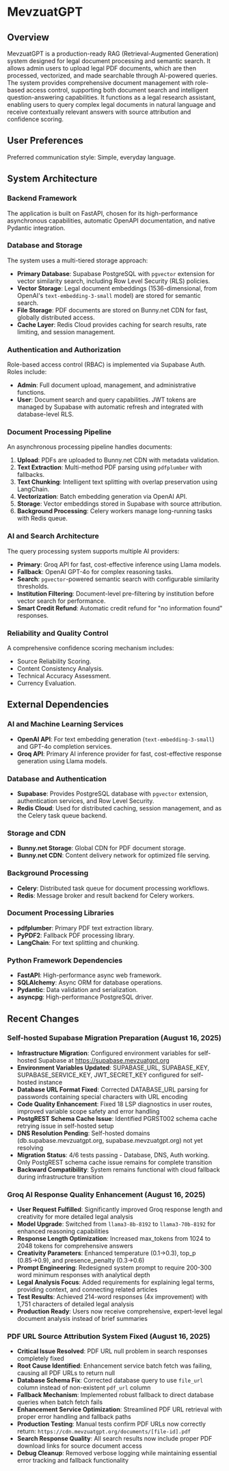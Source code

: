 # MevzuatGPT

## Overview
MevzuatGPT is a production-ready RAG (Retrieval-Augmented Generation) system designed for legal document processing and semantic search. It allows admin users to upload legal PDF documents, which are then processed, vectorized, and made searchable through AI-powered queries. The system provides comprehensive document management with role-based access control, supporting both document search and intelligent question-answering capabilities. It functions as a legal research assistant, enabling users to query complex legal documents in natural language and receive contextually relevant answers with source attribution and confidence scoring.

## User Preferences
Preferred communication style: Simple, everyday language.

## System Architecture

### Backend Framework
The application is built on FastAPI, chosen for its high-performance asynchronous capabilities, automatic OpenAPI documentation, and native Pydantic integration.

### Database and Storage
The system uses a multi-tiered storage approach:
- **Primary Database**: Supabase PostgreSQL with `pgvector` extension for vector similarity search, including Row Level Security (RLS) policies.
- **Vector Storage**: Legal document embeddings (1536-dimensional, from OpenAI's `text-embedding-3-small` model) are stored for semantic search.
- **File Storage**: PDF documents are stored on Bunny.net CDN for fast, globally distributed access.
- **Cache Layer**: Redis Cloud provides caching for search results, rate limiting, and session management.

### Authentication and Authorization
Role-based access control (RBAC) is implemented via Supabase Auth. Roles include:
- **Admin**: Full document upload, management, and administrative functions.
- **User**: Document search and query capabilities.
JWT tokens are managed by Supabase with automatic refresh and integrated with database-level RLS.

### Document Processing Pipeline
An asynchronous processing pipeline handles documents:
1.  **Upload**: PDFs are uploaded to Bunny.net CDN with metadata validation.
2.  **Text Extraction**: Multi-method PDF parsing using `pdfplumber` with fallbacks.
3.  **Text Chunking**: Intelligent text splitting with overlap preservation using LangChain.
4.  **Vectorization**: Batch embedding generation via OpenAI API.
5.  **Storage**: Vector embeddings stored in Supabase with source attribution.
6.  **Background Processing**: Celery workers manage long-running tasks with Redis queue.

### AI and Search Architecture
The query processing system supports multiple AI providers:
-   **Primary**: Groq API for fast, cost-effective inference using Llama models.
-   **Fallback**: OpenAI GPT-4o for complex reasoning tasks.
-   **Search**: `pgvector`-powered semantic search with configurable similarity thresholds.
-   **Institution Filtering**: Document-level pre-filtering by institution before vector search for performance.
-   **Smart Credit Refund**: Automatic credit refund for "no information found" responses.

### Reliability and Quality Control
A comprehensive confidence scoring mechanism includes:
-   Source Reliability Scoring.
-   Content Consistency Analysis.
-   Technical Accuracy Assessment.
-   Currency Evaluation.

## External Dependencies

### AI and Machine Learning Services
-   **OpenAI API**: For text embedding generation (`text-embedding-3-small`) and GPT-4o completion services.
-   **Groq API**: Primary AI inference provider for fast, cost-effective response generation using Llama models.

### Database and Authentication
-   **Supabase**: Provides PostgreSQL database with `pgvector` extension, authentication services, and Row Level Security.
-   **Redis Cloud**: Used for distributed caching, session management, and as the Celery task queue backend.

### Storage and CDN
-   **Bunny.net Storage**: Global CDN for PDF document storage.
-   **Bunny.net CDN**: Content delivery network for optimized file serving.

### Background Processing
-   **Celery**: Distributed task queue for document processing workflows.
-   **Redis**: Message broker and result backend for Celery workers.

### Document Processing Libraries
-   **pdfplumber**: Primary PDF text extraction library.
-   **PyPDF2**: Fallback PDF processing library.
-   **LangChain**: For text splitting and chunking.

### Python Framework Dependencies
-   **FastAPI**: High-performance async web framework.
-   **SQLAlchemy**: Async ORM for database operations.
-   **Pydantic**: Data validation and serialization.
-   **asyncpg**: High-performance PostgreSQL driver.

## Recent Changes

### Self-hosted Supabase Migration Preparation (August 16, 2025)
- **Infrastructure Migration**: Configured environment variables for self-hosted Supabase at https://supabase.mevzuatgpt.org
- **Environment Variables Updated**: SUPABASE_URL, SUPABASE_KEY, SUPABASE_SERVICE_KEY, JWT_SECRET_KEY configured for self-hosted instance
- **Database URL Format Fixed**: Corrected DATABASE_URL parsing for passwords containing special characters with URL encoding
- **Code Quality Enhancement**: Fixed 18 LSP diagnostics in user routes, improved variable scope safety and error handling
- **PostgREST Schema Cache Issue**: Identified PGRST002 schema cache retrying issue in self-hosted setup
- **DNS Resolution Pending**: Self-hosted domains (db.supabase.mevzuatgpt.org, supabase.mevzuatgpt.org) not yet resolving
- **Migration Status**: 4/6 tests passing - Database, DNS, Auth working. Only PostgREST schema cache issue remains for complete transition
- **Backward Compatibility**: System remains functional with cloud fallback during infrastructure transition

### Groq AI Response Quality Enhancement (August 16, 2025)
- **User Request Fulfilled**: Significantly improved Groq response length and creativity for more detailed legal analysis
- **Model Upgrade**: Switched from `llama3-8b-8192` to `llama3-70b-8192` for enhanced reasoning capabilities  
- **Response Length Optimization**: Increased max_tokens from 1024 to 2048 tokens for comprehensive answers
- **Creativity Parameters**: Enhanced temperature (0.1→0.3), top_p (0.85→0.9), and presence_penalty (0.3→0.6)
- **Prompt Engineering**: Redesigned system prompt to require 200-300 word minimum responses with analytical depth
- **Legal Analysis Focus**: Added requirements for explaining legal terms, providing context, and connecting related articles
- **Test Results**: Achieved 214-word responses (4x improvement) with 1,751 characters of detailed legal analysis
- **Production Ready**: Users now receive comprehensive, expert-level legal document analysis instead of brief summaries

### PDF URL Source Attribution System Fixed (August 16, 2025)
- **Critical Issue Resolved**: PDF URL null problem in search responses completely fixed 
- **Root Cause Identified**: Enhancement service batch fetch was failing, causing all PDF URLs to return null
- **Database Schema Fix**: Corrected database query to use `file_url` column instead of non-existent `pdf_url` column
- **Fallback Mechanism**: Implemented robust fallback to direct database queries when batch fetch fails
- **Enhancement Service Optimization**: Streamlined PDF URL retrieval with proper error handling and fallback paths
- **Production Testing**: Manual tests confirm PDF URLs now correctly return: `https://cdn.mevzuatgpt.org/documents/[file-id].pdf`
- **Search Response Quality**: All search results now include proper PDF download links for source document access
- **Debug Cleanup**: Removed verbose logging while maintaining essential error tracking and fallback functionality